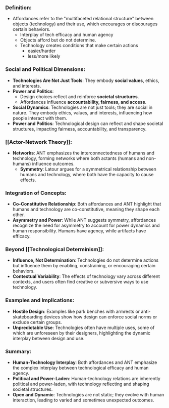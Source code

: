 ### Definition:
- Affordances refer to the "multifaceted relational structure" between objects (technology) and their use, which encourages or discourages certain behaviors.
	- Interplay of tech efficacy and human agency
	- Objects afford but do not determine.
	- Technology creates conditions that make certain actions
		- easier/harder
		- less/more likely


### Social and Political Dimensions:
- **Technologies Are Not Just Tools**: They embody **social values**, ethics, and interests.
- **Power and Politics**:
    - Design choices reflect and reinforce **societal structures**.
    - Affordances influence **accountability, fairness, and access**.
- **Social Dynamics**: Technologies are not just tools; they are social in nature. They embody ethics, values, and interests, influencing how people interact with them.
- **Power and Politics**: Technological design can reflect and shape societal structures, impacting fairness, accountability, and transparency.
### [[Actor-Network Theory]]:
- **Networks**: ANT emphasizes the interconnectedness of humans and technology, forming networks where both actants (humans and non-humans) influence outcomes.
    - **Symmetry**: Latour argues for a symmetrical relationship between humans and technology, where both have the capacity to cause effects.
### Integration of Concepts:
- **Co-Constitutive Relationship**: Both affordances and ANT highlight that humans and technology are co-constitutive, meaning they shape each other.
- **Asymmetry and Power**: While ANT suggests symmetry, affordances recognize the need for asymmetry to account for power dynamics and human responsibility. Humans have agency, while artifacts have efficacy.
### Beyond [[Technological Determinism]]:
- **Influence, Not Determination**: Technologies do not determine actions but influence them by enabling, constraining, or encouraging certain behaviors.
- **Contextual Variability**: The effects of technology vary across different contexts, and users often find creative or subversive ways to use technology.
### Examples and Implications:
- **Hostile Design**: Examples like park benches with armrests or anti-skateboarding devices show how design can enforce social norms or exclude certain groups.
- **Unpredictable Use**: Technologies often have multiple uses, some of which are unforeseen by their designers, highlighting the dynamic interplay between design and use.
### Summary:
- **Human-Technology Interplay**: Both affordances and ANT emphasize the complex interplay between technological efficacy and human agency.
- **Political and Power-Laden**: Human-technology relations are inherently political and power-laden, with technology reflecting and shaping societal structures.
- **Open and Dynamic**: Technologies are not static; they evolve with human interaction, leading to varied and sometimes unexpected outcomes.